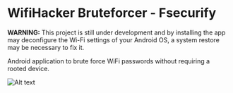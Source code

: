 # WifiHacker Bruteforcer - Fsecurify
**WARNING:** This project is still under development and by installing the app may deconfigure the Wi-Fi settings of your Android OS, a system restore may be necessary to fix it.

Android application to brute force WiFi passwords without requiring a rooted device.

![Alt text](1280.jpg?raw=true "Fsecurify")

